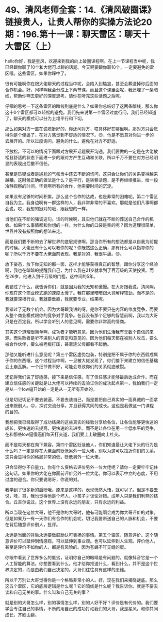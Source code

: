 # 49、清风老师全套：14.《清风破圈课》链接贵人，让贵人帮你的实操方法论20期：196.第十一课：聊天雷区：聊天十大雷区（上）

hello你好，我是星风，欢迎来到我的向上破圈课程啊。在上一节课程当中呢，我已经跟你聊了10个和大佬可以聊的话题。今天啊要跟你聊10个，一定要避免的雷区哦。这些雷区，如果你踩中了。

很有可能啊你在跟大佬聊天的过程当中呢，会陷入到尴尬，甚至会葬送掉你后面的合作机会。好，同样啊我会分成上下两节课，而且这个课里面呢，我还埋了一条暗线，帮助你啊去更好的深度思考。请你在听完这些话题之后呢。

仔细的思考一下这条雷区的暗线到底是什么？如果你总结好了这两条暗线，那么你这十0个雷区都可以轻松的避免。我们先来说第一个雷区过度行问，我们已经知道了，聊天的模式可以分为上堆平行和下切。

那么如果对方一直在说嗯挺好的，你还问对方，哎具体好在哪里啊。那对方只会觉得你是个傻逼了。在对方感觉到不舒适的情况下。😊，他是不愿意对你进一步的去展开的。所以过度询问，避免的什么。避免在对方不舒适。

不放松，不可以的情况下面跟对方展开话题展开沟通。我们要做的一定是在大佬放松且舒适的状态下面进一步的跟对方产生互动和关联。所以千万不要在对方已经明显的表现出后撤不信任。

甚至是质疑或者是尴尬的气氛当中还去不断的询问，这只会让你们的关系变得越来越糟。这时候正确的做法是什么？是平行，是转移话题，是不再继续推进，给一段冷静观察的时间。毕竟啊所有的合作，他需要时间的沉淀。

如果没有足够的时间积累。那么这个合作的达成，也是非常的困难呢。第二个雷区自我为主。我身边啊有一群这样的人，我非常非常的不喜欢。那就是他们凡事啊都会说，哎，我想的挺对的哦，跟我想的一样。

当他们在不断的强调这句。话的时候啊，其实他们就在不断的葬送自己合作的机会。如果什么事情都和你想的一样，为什么你的口袋是空的呢？因为道理很简单，世界并没有按照你的想法来走。

而是我们要不断的去了解世界的底层规律啊。那当你所有的想法都是以自我为前提的时候，大佬还有什么可以教你的呢？你既然这么正确，那有什么可以指导你的呢？所以千万不要在大佬面前表现，我是对的，我很牛逼。😊。

放下姿态，放下你无知的那一面，这样才能够获得真正的智慧。跟你分享这个经验啊，我也在暗暗的提醒我自己，为什么我在21岁就拿到了百万级的天使投资。而在26岁，他进入到千万级的门槛，这中间的5年。

我错过了什么，我告诉你们，就是因为我的无知和傲慢。在大哥跟我说，清风啊，你现在这个商业模式跑的速度太慢了。我在那里暗暗跟大哥解释较劲。而不是的，我就要深根行业，我就要垂直，我就要专业。结果呢。

我错过了无数个机会。因为大哥跟我讲的呀，是你不要只在内容的维度竞争，而要从整个商业模式跟你的竞争对手竞争。在我没有那个足够的智慧前啊，我以为大哥只是在否定我，所以学会听别人的意见啊，需要你非常高的情商。

其实这个道理很简单啊，成功者才能听意见，因为他们生活我有无数个自信的来源。而失败者是听不进别人的否定和意见的。因为他们每天都在被别人攻击，要么被合作伙伴，要么被老板打压，甚至连父母都看不起他。

那他又能听进什么意见呢？第三个雷区虚伪包装，特别是把不属于你的东西假成属于你的东西哦，这个过程当中啊，一旦被大佬发现了，你们接下来建立的信任基础会土崩瓦解。一个细节做不好，可能会导致你们的关系彻底破裂。

还记得我们说了舒适感，接下来是信任感。有了信任感才能够最后达成合作。而在建立信任感的关键就是让大佬可以持续的去验证你的成功起点第一，我怕我们一定是从一个low逼开始的一定是从一无所有开始的。

但是切记切记不要去装逼，不要去装自己，而是要把自己真实的一面真诚的一面拿出来跟别人。😊，探讨交流分享，并且获得共同的成长。这也是我做这一门课程的目的。

我想把我已经取得了成功结果的这些真实的经验分享给各位，让各位能够更快速的成长，更快速的去提高，更快速的去进步。而不是让各位在用一个低水平的竞争，在和那些low逼傻逼们每天打交道，我们要上上破圈向上社交。

而不是每天都在向下兼容。第四个雷区贬低他人，你们知道最让大佬下头的行为是什么吗？一定是你在大佬面前贬低另外一位大佬，别以为这可以拉近你们的关系，这只会显得你的格局非常的低，贬低另外一位大佬。

只会显得你不自量力。你有什么资格去评价另外一位大佬呢？请你一定要牢牢记住这句话。如果你的大佬在你面前评价另外一位大佬。你可以表示中立的态度，不用过度的迎合。你只要说嗯哥，你说的对。

我学到了很多新的启盼哦，原来是这样的，表现恍然大悟，就可以了。但是不要去说，哇，哥，我也觉得他是个坏人，小孩子才谈论对错。成年人只是我们利弊的结合。丘吉尔说过，这个世界上没有永远的朋友，只有永远的利益。

所以当现在这位大哥，他不是你的大哥时，他有可能啊会成为你大哥评价的对象。但是如果万一有一天你们有合作的机会呢，切记我要断送自己的人脉和机会，不要在背后随意评价别人，批评。

永远是当面的背后永远要做鼓励认可表扬的事情。第五个雷区，随意评价。这个随意评价可以延伸到情感观，可以延伸到事业观。也可以延伸到人生观。评价他人，甚至是评价不如你的人，都是有风险的。因为苍蝇不叮无缝的蛋。

你眼中看到了世界多么的低劣，证明你自己的眼睛是有问题的。就像抖音它是一个人工智能的算法。你想要看到什么，他才给你推送什么，看到什么，并不是这个世界决定的，而是由我们自己决定的，大哥们往往具有这样的思维。

所以千万别让大哥觉得你是一个格局非常小的人。好，现在我们来揭晓谜底。那么这五个雷区，它的底层逻辑是什么呢？它的暗线是什么呢？我告诉你。就是不要去谈和自己无关的事。什么叫和自己无关的事？

就是别的大哥怎么样，别的事情怎么样，别的人好不好？评价是有代价的。我们要学会专注自己的事情，不断的用自己的成功打动我们的大哥，我是星风，和你共同成长，齐剧山巅。

